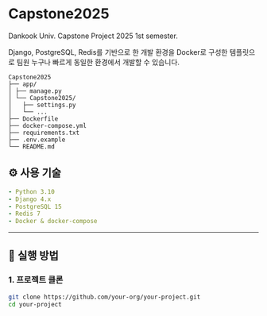 # Capstone2025
Dankook Univ. Capstone Project 2025 1st semester.

Django, PostgreSQL, Redis를 기반으로 한 개발 환경을 Docker로 구성한 템플릿으로
팀원 누구나 빠르게 동일한 환경에서 개발할 수 있습니다.
```
Capstone2025
├── app/              
│ ├── manage.py            
│ └── Capstone2025/	        		
│   ├── settings.py
│   └── ...            
├── Dockerfile          
├── docker-compose.yml  
├── requirements.txt  
├── .env.example        
└── README.md 
```


## ⚙️ 사용 기술
```yaml
- Python 3.10
- Django 4.x
- PostgreSQL 15
- Redis 7
- Docker & docker-compose
```
---


## 🚀 실행 방법

### 1. 프로젝트 클론

```bash
git clone https://github.com/your-org/your-project.git
cd your-project
```
